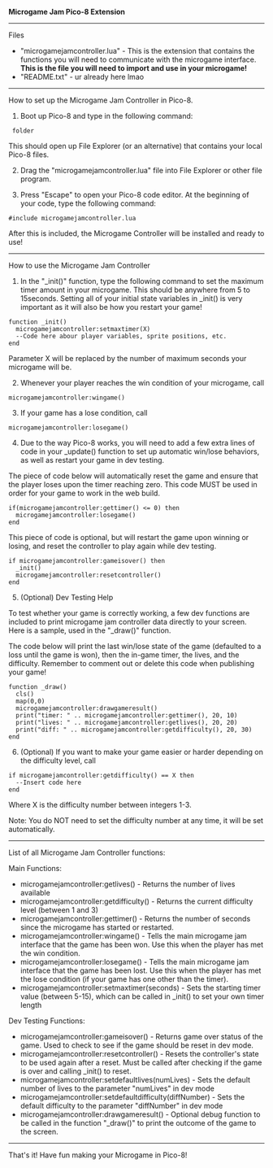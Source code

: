 **Microgame Jam Pico-8 Extension**
 - - - - - - - - - - - - - - - - - - -- - - -


Files

-   "microgamejamcontroller.lua" - This is the extension that contains
    the functions you will need to communicate with the microgame
    interface. **This is the file you will need to import and use in
    your microgame!**
-   "README.txt" - ur already here lmao

------------------------------------------------------------------------

How to set up the Microgame Jam Controller in Pico-8.

1.  Boot up Pico-8 and type in the following command:

``` folder```

This should open up File Explorer (or an alternative) that contains your local Pico-8 files.

2. Drag the "microgamejamcontroller.lua" file into File Explorer or other file program. 

3. Press "Escape" to open your Pico-8 code editor. At the beginning of your code, type the following command:

```#include microgamejamcontroller.lua```

After this is included, the Microgame Controller will be installed and ready to use!

- - - - - - - - - - - - - - - - - - - - - - -

How to use the Microgame Jam Controller

1. In the "_init()" function, type the following command to set the maximum timer amount in your microgame. This should be anywhere from 5 to 15seconds. Setting all of your initial state variables in _init() is very important as it will also be how you restart your game!

```
function _init() 
  microgamejamcontroller:setmaxtimer(X) 
  --Code here abour player variables, sprite positions, etc.
end 
```

Parameter X will be replaced by the number of maximum seconds your
microgame will be.

2.  Whenever your player reaches the win condition of your microgame,
    call

```microgamejamcontroller:wingame()```

3.  If your game has a lose condition, call

```microgamejamcontroller:losegame()```

4. Due to the way Pico-8 works, you will need to add a few extra lines of code in your _update() function to set up automatic win/lose behaviors, as well as restart your game in dev testing.

The piece of code below will automatically reset the game and ensure that the player loses upon the timer reaching zero. This code MUST be used in order for your game to work in the web build.

```
if(microgamejamcontroller:gettimer() <= 0) then
  microgamejamcontroller:losegame()
end
```

This piece of code is optional, but will restart the game upon winning or losing, and reset the controller to play again while dev testing. 

```
if microgamejamcontroller:gameisover() then
  _init()
  microgamejamcontroller:resetcontroller()
end
```

5. (Optional) Dev Testing Help 

To test whether your game is correctly working, a few dev functions are included to print microgame jam controller data directly to your screen. Here is a sample, used in the "_draw()" function. 

The code below will print the last win/lose state of the game (defaulted to a loss until the game is won), then the in-game timer, the lives, and the difficulty. Remember to comment out or delete this code when publishing your game!

```
function _draw()
  cls()
  map(0,0)
  microgamejamcontroller:drawgameresult()
  print("timer: " .. microgamejamcontroller:gettimer(), 20, 10)
  print("lives: " .. microgamejamcontroller:getlives(), 20, 20)
  print("diff: " .. microgamejamcontroller:getdifficulty(), 20, 30)
end
```

6.  (Optional) If you want to make your game easier or harder depending
    on the difficulty level, call

```
if microgamejamcontroller:getdifficulty() == X then 
  --Insert code here 
end
```

Where X is the difficulty number between integers 1-3.

Note: You do NOT need to set the difficulty number at any time, it will
be set automatically.

------------------------------------------------------------------------

List of all Microgame Jam Controller functions:

Main Functions:
-   microgamejamcontroller:getlives() - Returns the number of lives
    available
-   microgamejamcontroller:getdifficulty() - Returns the current
    difficulty level (between 1 and 3)
-   microgamejamcontroller:gettimer() - Returns the number of seconds
    since the microgame has started or restarted.
-   microgamejamcontroller:wingame() - Tells the main microgame
    jam interface that the game has been won. Use this when the player
    has met the win condition.
-   microgamejamcontroller:losegame() - Tells the main microgame
    jam interface that the game has been lost. Use this when the player
    has met the lose condition (if your game has one other than the timer).
-   microgamejamcontroller:setmaxtimer(seconds) - Sets the starting timer value (between 5-15), which can be called in _init() to set your own timer length

Dev Testing Functions:
-   microgamejamcontroller:gameisover() - Returns game over status of the game. Used to check to see if the game should be reset in dev mode.
-   microgamejamcontroller:resetcontroller() - Resets the controller's state to be used again after a reset. Must be called after checking if the game is over and calling _init() to reset.
-   microgamejamcontroller:setdefaultlives(numLives) - Sets the default number of lives to the parameter "numLives" in dev mode
-   microgamejamcontroller:setdefaultdifficulty(diffNumber) - Sets the default difficulty to the parameter "diffNumber" in dev mode
-   microgamejamcontroller:drawgameresult() - Optional debug function to
    be called in the function \"\_draw()\" to print the outcome of the
    game to the screen.

------------------------------------------------------------------------

That's it! Have fun making your Microgame in Pico-8!
